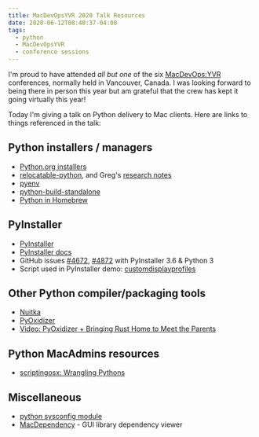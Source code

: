 ```yaml
---
title: MacDevOpsYVR 2020 Talk Resources
date: 2020-06-12T08:40:37-04:00
tags:
  - python
  - MacDevOpsYVR
  - conference sessions
---
```


I'm proud to have attended _all but one_ of the six [MacDevOps:YVR](https://mdoyvr.com/) conferences, normally held in Vancouver, Canada. I was looking forward to being there in person this year but am grateful that the crew has kept it going virtually this year!

Today I'm giving a talk on Python delivery to Mac clients. Here are links to things referenced in the talk:

## Python installers / managers

* [Python.org installers](https://www.python.org/downloads/)
* [relocatable-python](https://github.com/gregneagle/relocatable-python), and Greg's [research notes](https://github.com/gregneagle/relocatable-python/blob/master/research_notes.txt)
* [pyenv](https://github.com/pyenv/pyenv)
* [python-build-standalone](https://github.com/indygreg/python-build-standalone)
* [Python in Homebrew](https://docs.brew.sh/Homebrew-and-Python)

## PyInstaller

* [PyInstaller](https://www.pyinstaller.org/)
* [PyInstaller docs](https://pyinstaller.readthedocs.io/en/stable/)
* GitHub issues [#4672](https://github.com/pyinstaller/pyinstaller/issues/4672), [#4872](https://github.com/pyinstaller/pyinstaller/issues/4872) with PyInstaller 3.6 & Python 3
* Script used in PyInstaller demo: [customdisplayprofiles](https://github.com/timsutton/customdisplayprofiles)

## Other Python compiler/packaging tools

* [Nuitka](http://nuitka.net/)
* [PyOxidizer](https://github.com/indygreg/PyOxidizer)
* [Video: PyOxidizer + Bringing Rust Home to Meet the Parents](https://www.youtube.com/watch?v=uHm939mXefs)

## Python MacAdmins resources

* [scriptingosx: Wrangling Pythons](https://scriptingosx.com/2020/02/wrangling-pythons/)


## Miscellaneous

* [python sysconfig module](https://docs.python.org/3/library/sysconfig.html)
* [MacDependency](https://github.com/kwin/macdependency) - GUI library dependency viewer
